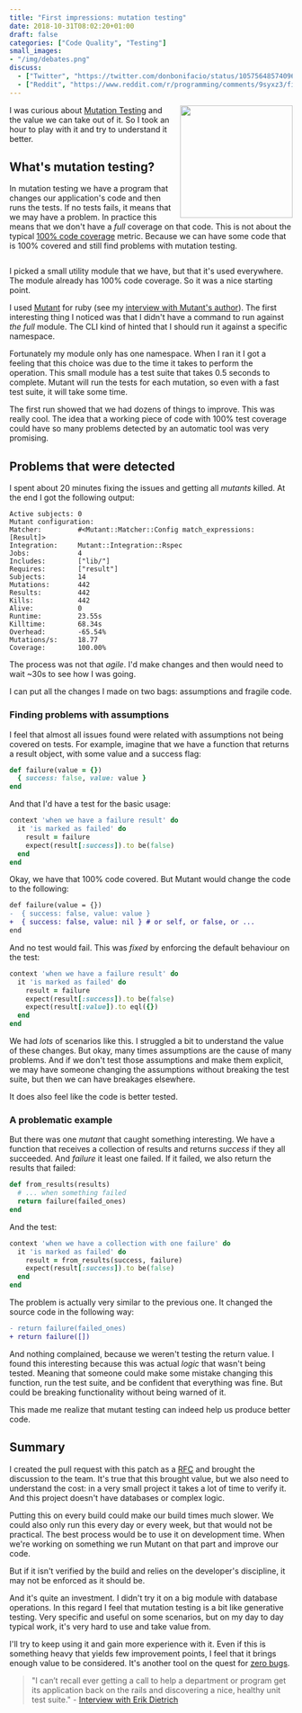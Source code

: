 ```yaml
---
title: "First impressions: mutation testing"
date: 2018-10-31T08:02:20+01:00
draft: false
categories: ["Code Quality", "Testing"]
small_images:
- "/img/debates.png"
discuss:
  - ["Twitter", "https://twitter.com/donbonifacio/status/1057564857409638400"]
  - ["Reddit", "https://www.reddit.com/r/programming/comments/9syxz3/first_impressions_mutation_testing/"]
---
```


<img src='/img/debates.png' style='float:right; width:200px;margin-left:15px'/>

I was curious about [Mutation
Testing](https://en.wikipedia.org/wiki/Mutation_testing) and the value we can
take out of it. So I took an hour to play with it and try to understand it
better.

## What's mutation testing?

In mutation testing we have a program that changes our application's code and
then runs the tests. If no tests fails, it means that we may have a problem. In
practice this means that we don't have a _full_ coverage on that code. This is
not about the typical [100% code
coverage](/post/100-percent-test-coverage/) metric. Because we can have some code
that is 100% covered and still find problems with mutation testing.

<div style='clear:both'></div>
<!--more-->

I picked a small utility module that we have, but that it's used everywhere. The
module already has 100% code coverage. So it was a nice starting point.

I used [Mutant](https://github.com/mbj/mutant) for ruby (see my [interview with Mutant's author](/post/consultant-interview-markus-schirp/)). The first interesting
thing I noticed was that I didn't have a command to run against _the full_
module. The CLI kind of hinted that I should run it against a specific
namespace.

Fortunately my module only has one namespace. When I ran it I got a feeling that
this choice was due to the time it takes to perform the operation. This small
module has a test suite that takes 0.5 seconds to complete. Mutant will run the
tests for each mutation, so even with a fast test suite, it will take some time.

The first run showed that we had dozens of things to improve. This was really
cool. The idea that a working piece of code with 100% test coverage could have
so many problems detected by an automatic tool was very promising.

## Problems that were detected

I spent about 20 minutes fixing the issues and getting all _mutants_ killed. At
the end I got the following output:

```
Active subjects: 0
Mutant configuration:
Matcher:         #<Mutant::Matcher::Config match_expressions: [Result]>
Integration:     Mutant::Integration::Rspec
Jobs:            4
Includes:        ["lib/"]
Requires:        ["result"]
Subjects:        14
Mutations:       442
Results:         442
Kills:           442
Alive:           0
Runtime:         23.55s
Killtime:        68.34s
Overhead:        -65.54%
Mutations/s:     18.77
Coverage:        100.00%
```

The process was not that _agile_. I'd make changes and then would need to wait
~30s to see how I was going.

I can put all the changes I made on two bags: assumptions and fragile code.

### Finding problems with assumptions

I feel that almost all issues found were related with assumptions not being
covered on tests. For example, imagine that we have a function that returns a
result object, with some value and a success flag:

```ruby
def failure(value = {})
  { success: false, value: value }
end
```

And that I'd have a test for the basic usage:

```ruby
context 'when we have a failure result' do
  it 'is marked as failed' do
    result = failure
    expect(result[:success]).to be(false)
  end
end
```

Okay, we have that 100% code covered. But Mutant would change the code to the
following:

```diff
def failure(value = {})
-  { success: false, value: value }
+  { success: false, value: nil } # or self, or false, or ...
end
```

And no test would fail. This was _fixed_ by enforcing the default behaviour on
the test:

```ruby
context 'when we have a failure result' do
  it 'is marked as failed' do
    result = failure
    expect(result[:success]).to be(false)
    expect(result[:value]).to eql({})
  end
end
```

We had _lots_ of scenarios like this. I struggled a bit to understand the value
of these changes. But okay, many times assumptions are the cause of many
problems. And if we don't test those assumptions and make them explicit, we may
have someone changing the assumptions without breaking the test suite, but then
we can have breakages elsewhere.

It does also feel like the code is better tested.

### A problematic example

But there was one _mutant_ that caught something interesting. We have a function
that receives a collection of results and returns _success_ if they all
succeeded. And _failure_ it least one failed. If it failed, we also return the
results that failed:

```ruby
def from_results(results)
  # ... when something failed
  return failure(failed_ones)
end
```

And the test:

```ruby
context 'when we have a collection with one failure' do
  it 'is marked as failed' do
    result = from_results(success, failure)
    expect(result[:success]).to be(false)
  end
end
```

The problem is actually very similar to the previous one. It changed the source
code in the following way:

```diff
- return failure(failed_ones)
+ return failure([])
```

And nothing complained, because we weren't testing the return value. I found
this interesting because this was actual _logic_ that wasn't being tested.
Meaning that someone could make some mistake changing this function, run the test
suite, and be confident that everything was fine. But could be breaking
functionality without being warned of it.

This made me realize that mutant testing can indeed help us produce better code.

## Summary

I created the pull request with this patch as a [RFC](http://localhost:1313/post/rfc-driven-development/)
and brought the discussion to the team. It's true that this brought value, but
we also need to understand the cost: in a very small project it takes a lot of
time to verify it. And this project doesn't have databases or complex logic.

Putting this on every build could make our build times much slower. We could
also only run this every day or every week, but that would not be practical. The
best process would be to use it on development time. When we're working on
something we run Mutant on that part and improve our code.

But if it isn't verified by the build and relies on the developer's discipline,
it may not be enforced as it should be.

And it's quite an investment. I didn't try it on a big module with database
operations. In this regard I feel that mutation testing is a bit like generative
testing. Very specific and useful on some scenarios, but on my day to day
typical work, it's very hard to use and take value from.

I'll try to keep using it and gain more experience with it. Even if this is
something heavy that yields few improvement points, I feel that it brings enough
value to be considered. It's another tool on the quest for [zero
bugs](/post/zero-bug-policy/).

> "I can’t recall ever getting a call to help a department or program get its
> application back on the rails and discovering a nice, healthy unit test
> suite." - [Interview with Erik
> Dietrich](/post/consultant-interview-erik-dietrich/)
